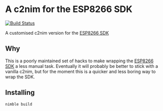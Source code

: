 # A c2nim for the ESP8266 SDK

[![Build Status](https://travis-ci.org/clj/c2nim-esp8266.svg?branch=master)](https://travis-ci.org/clj/c2nim-esp8266)

A customised c2nim version for the [ESP8266 SDK](https://github.com/clj/nim-esp8266-sdk)

## Why

This is a poorly maintained set of hacks to make wrapping the [ESP8266
SDK](https://github.com/clj/nim-esp8266-sdk) a less manual task. Eventually it
will probably be better to stick with a vanilla c2nim, but for the moment this
is a quicker and less boring way to wrap the SDK.

## Installing

`nimble build`
